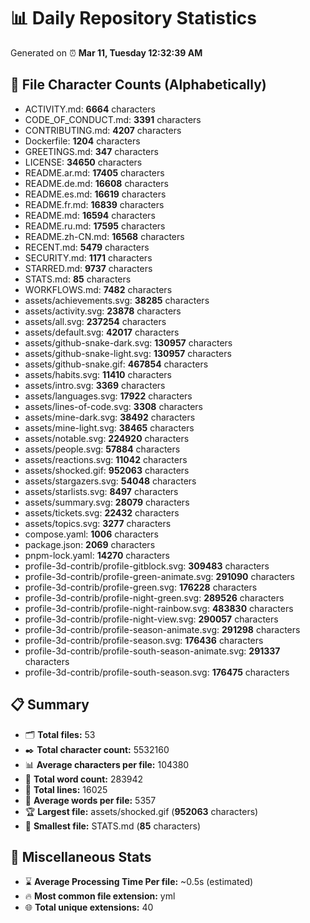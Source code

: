# 📊 Daily Repository Statistics
Generated on ⏰ **Mar 11, Tuesday 12:32:39 AM**

## 📂 File Character Counts (Alphabetically)
- ACTIVITY.md: **6664** characters
- CODE_OF_CONDUCT.md: **3391** characters
- CONTRIBUTING.md: **4207** characters
- Dockerfile: **1204** characters
- GREETINGS.md: **347** characters
- LICENSE: **34650** characters
- README.ar.md: **17405** characters
- README.de.md: **16608** characters
- README.es.md: **16619** characters
- README.fr.md: **16839** characters
- README.md: **16594** characters
- README.ru.md: **17595** characters
- README.zh-CN.md: **16568** characters
- RECENT.md: **5479** characters
- SECURITY.md: **1171** characters
- STARRED.md: **9737** characters
- STATS.md: **85** characters
- WORKFLOWS.md: **7482** characters
- assets/achievements.svg: **38285** characters
- assets/activity.svg: **23878** characters
- assets/all.svg: **237254** characters
- assets/default.svg: **42017** characters
- assets/github-snake-dark.svg: **130957** characters
- assets/github-snake-light.svg: **130957** characters
- assets/github-snake.gif: **467854** characters
- assets/habits.svg: **11410** characters
- assets/intro.svg: **3369** characters
- assets/languages.svg: **17922** characters
- assets/lines-of-code.svg: **3308** characters
- assets/mine-dark.svg: **38492** characters
- assets/mine-light.svg: **38465** characters
- assets/notable.svg: **224920** characters
- assets/people.svg: **57884** characters
- assets/reactions.svg: **11042** characters
- assets/shocked.gif: **952063** characters
- assets/stargazers.svg: **54048** characters
- assets/starlists.svg: **8497** characters
- assets/summary.svg: **28079** characters
- assets/tickets.svg: **22432** characters
- assets/topics.svg: **3277** characters
- compose.yaml: **1006** characters
- package.json: **2069** characters
- pnpm-lock.yaml: **14270** characters
- profile-3d-contrib/profile-gitblock.svg: **309483** characters
- profile-3d-contrib/profile-green-animate.svg: **291090** characters
- profile-3d-contrib/profile-green.svg: **176228** characters
- profile-3d-contrib/profile-night-green.svg: **289526** characters
- profile-3d-contrib/profile-night-rainbow.svg: **483830** characters
- profile-3d-contrib/profile-night-view.svg: **290057** characters
- profile-3d-contrib/profile-season-animate.svg: **291298** characters
- profile-3d-contrib/profile-season.svg: **176436** characters
- profile-3d-contrib/profile-south-season-animate.svg: **291337** characters
- profile-3d-contrib/profile-south-season.svg: **176475** characters

## 📋 Summary
- 🗂️ **Total files:** 53
- ✒️ **Total character count:** 5532160
- 📊 **Average characters per file:** 104380
- 📝 **Total word count:** 283942
- 🧾 **Total lines:** 16025
- 📐 **Average words per file:** 5357
- 🏆 **Largest file:** assets/shocked.gif (**952063** characters)
- 🥉 **Smallest file:** STATS.md (**85** characters)

## 🌟 Miscellaneous Stats
- ⌛ **Average Processing Time Per file:** ~0.5s (estimated)
- 🔥 **Most common file extension:** yml
- 🌐 **Total unique extensions:** 40

